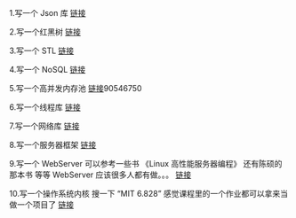 1.写一个 Json 库
[链接](https://github.com/miloyip/json-tutorial/blob/master/tutorial01/tutorial01.md)

2.写一个红黑树
[链接](https://github.com/william-zk/RB_Tree)

3.写一个 STL
[链接](https://github.com/Alinshans/MyTinySTL)

4.写一个 NoSQL
[链接](https://www.lanqiao.cn/courses/1341)

5.写一个高并发内存池
[链接](https://blog.csdn.net/qq_41562665/article/details/)90546750

6.写一个线程库
[链接](https://github.com/Winnerhust/uthread)

7.写一个网络库
[链接](https://github.com/chenshuaihao/NetServer)

8.写一个服务器框架
[链接](https://www.bilibili.com/video/av53602631?from=search&seid=9029288577396826503)

9.写一个 WebServer
可以参考一些书
《Linux 高性能服务器编程》
还有陈硕的那本书 等等
WebServer 应该很多人都有做。。。
[链接](https://github.com/linyacool/WebServer)

10.写一个操作系统内核
搜一下 “MIT 6.828”
感觉课程里的一个作业都可以拿来当做一个项目了
[链接](https://github.com/woai3c/MIT6.828)
